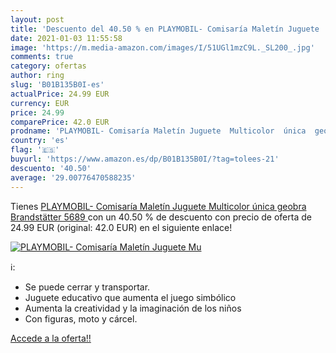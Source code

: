 ```yaml
---
layout: post
title: 'Descuento del 40.50 % en PLAYMOBIL- Comisaría Maletín Juguete  Mu'
date: 2021-01-03 11:55:58
image: 'https://m.media-amazon.com/images/I/51UGl1mzC9L._SL200_.jpg'
comments: true
category: ofertas
author: ring
slug: 'B01B135B0I-es'
actualPrice: 24.99 EUR
currency: EUR
price: 24.99
comparePrice: 42.0 EUR
prodname: 'PLAYMOBIL- Comisaría Maletín Juguete  Multicolor  única  geobra Brandstätter 5689 '
country: 'es'
flag: '🇪🇸'
buyurl: 'https://www.amazon.es/dp/B01B135B0I/?tag=tolees-21'
descuento: '40.50'
average: '29.00776470588235'
---
```


Tienes [PLAYMOBIL- Comisaría Maletín Juguete  Multicolor  única  geobra Brandstätter 5689 ](https://www.amazon.es/dp/B01B135B0I/?tag=tolees-21) con un 40.50 % de descuento con precio de oferta de 24.99 EUR (original: 42.0 EUR) en el siguiente enlace!

[![PLAYMOBIL- Comisaría Maletín Juguete  Mu](https://m.media-amazon.com/images/I/51UGl1mzC9L._SL200_.jpg)](https://www.amazon.es/dp/B01B135B0I/?tag=tolees-21)

ℹ️:

- Se puede cerrar y transportar.
- Juguete educativo que aumenta el juego simbólico
- Aumenta la creatividad y la imaginación de los niños
- Con figuras, moto y cárcel.

[Accede a la oferta!!](https://www.amazon.es/dp/B01B135B0I/?tag=tolees-21)

